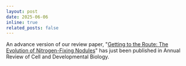 ```yaml
---
layout: post
date: 2025-06-06
inline: true
related_posts: false
---
```


An advance version of our review paper, "[Getting to the Route: The Evolution of Nitrogen-Fixing Nodules](https://doi.org/10.1146/annurev-cellbio-101123-093247)" has just been published in Annual Review of Cell and Developmental Biology.